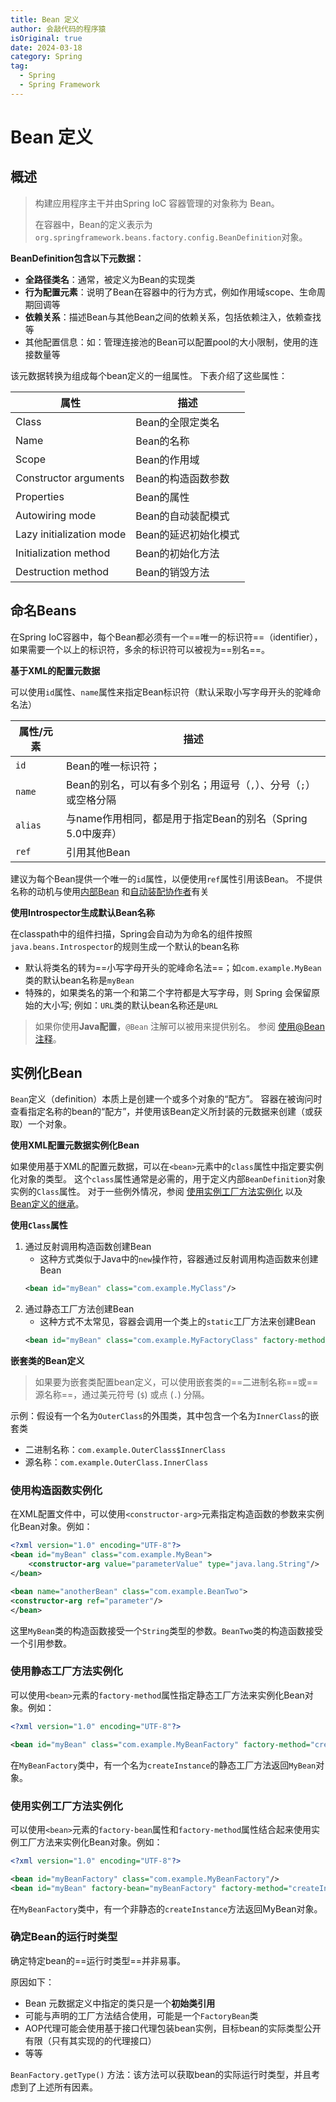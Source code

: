 ```yaml
---
title: Bean 定义
author: 会敲代码的程序猿
isOriginal: true
date: 2024-03-18
category: Spring
tag:
  - Spring
  - Spring Framework
---
```


# Bean 定义

## 概述

> 构建应用程序主干并由Spring IoC 容器管理的对象称为 Bean。
>
> 在容器中，Bean的定义表示为`org.springframework.beans.factory.config.BeanDefinition`对象。

**BeanDefinition包含以下元数据：**

* **全路径类名**：通常，被定义为Bean的实现类
* **行为配置元素**：说明了Bean在容器中的行为方式，例如作用域scope、生命周期回调等
* **依赖关系**：描述Bean与其他Bean之间的依赖关系，包括依赖注入，依赖查找等
* 其他配置信息：如：管理连接池的Bean可以配置pool的大小限制，使用的连接数量等

该元数据转换为组成每个bean定义的一组属性。 下表介绍了这些属性：

| 属性                       | 描述           |
|--------------------------|--------------|
| Class                    | Bean的全限定类名   |
| Name                     | Bean的名称      |
| Scope                    | Bean的作用域     |
| Constructor arguments    | Bean的构造函数参数  |
| Properties               | Bean的属性      |
| Autowiring mode          | Bean的自动装配模式  |
| Lazy initialization mode | Bean的延迟初始化模式 |
| Initialization method    | Bean的初始化方法   |
| Destruction method       | Bean的销毁方法    |

## 命名Beans

在Spring IoC容器中，每个Bean都必须有一个==唯一的标识符==（identifier），如果需要一个以上的标识符，多余的标识符可以被视为==别名==。

**基于XML的配置元数据**

可以使用`id`属性、`name`属性来指定Bean标识符（默认采取小写字母开头的驼峰命名法）

| 属性/元素   | 描述                                     |
|---------|----------------------------------------|
| `id`    | Bean的唯一标识符；                            |
| `name`  | Bean的别名，可以有多个别名；用逗号（`,`）、分号（`;`）或空格分隔  |
| `alias` | 与name作用相同，都是用于指定Bean的别名（Spring 5.0中废弃） |
| `ref`   | 引用其他Bean                               |

建议为每个Bean提供一个唯一的`id`属性，以便使用`ref`属性引用该Bean。
不提供名称的动机与使用[内部Bean](https://docs.spring.io/spring-framework/reference/core/beans/dependencies/factory-properties-detailed.html#beans-inner-beans)
和[自动装配协作者](https://docs.spring.io/spring-framework/reference/core/beans/dependencies/factory-autowire.html)有关

**使用Introspector生成默认Bean名称**

在classpath中的组件扫描，Spring会自动为为命名的组件按照`java.beans.Introspector`的规则生成一个默认的bean名称

* 默认将类名的转为==小写字母开头的驼峰命名法==；如`com.example.MyBean`类的默认bean名称是`myBean`
* 特殊的，如果类名的第一个和第二个字符都是大写字母，则 Spring 会保留原始的大小写; 例如：`URL`类的默认bean名称还是`URL`

> 如果你使用**Java配置**，`@Bean` 注解可以被用来提供别名。
> 参阅 [使用@Bean注释](https://docs.spring.io/spring-framework/reference/core/beans/java/bean-annotation.html)。

## 实例化Bean

`Bean`定义（definition）本质上是创建一个或多个对象的“配方”。
容器在被询问时查看指定名称的bean的“配方”，并使用该Bean定义所封装的元数据来创建（或获取）一个对象。

**使用XML配置元数据实例化Bean**

如果使用基于XML的配置元数据，可以在`<bean>`元素中的`class`属性中指定要实例化对象的类型。
这个`class`属性通常是必需的，用于定义内部`BeanDefinition`对象实例的`Class`属性。
对于一些例外情况，参阅  [使用实例工厂方法实例化](#使用实例工厂方法实例化)
以及 [Bean定义的继承](https://docs.spring.io/spring-framework/reference/core/beans/child-bean-definitions.html)。

**使用`Class`属性**

1. 通过反射调用构造函数创建Bean
    * 这种方式类似于Java中的`new`操作符，容器通过反射调用构造函数来创建Bean
    ```xml
    <bean id="myBean" class="com.example.MyClass"/>
    ```
2. 通过静态工厂方法创建Bean
    * 这种方式不太常见，容器会调用一个类上的`static`工厂方法来创建Bean
   ```xml
   <bean id="myBean" class="com.example.MyFactoryClass" factory-method="createInstance"/>
   ```

**嵌套类的Bean定义**

> 如果要为嵌套类配置bean定义，可以使用嵌套类的==二进制名称==或==源名称==，通过美元符号 (`$`) 或点 (`.`) 分隔。

示例：假设有一个名为`OuterClass`的外围类，其中包含一个名为`InnerClass`的嵌套类

* 二进制名称：`com.example.OuterClass$InnerClass`
* 源名称：`com.example.OuterClass.InnerClass`

### 使用构造函数实例化

在XML配置文件中，可以使用`<constructor-arg>`元素指定构造函数的参数来实例化Bean对象。例如：

```xml
<?xml version="1.0" encoding="UTF-8"?>
<bean id="myBean" class="com.example.MyBean">
    <constructor-arg value="parameterValue" type="java.lang.String"/>
</bean>

<bean name="anotherBean" class="com.example.BeanTwo">
<constructor-arg ref="parameter"/>
</bean>
```

这里`MyBean`类的构造函数接受一个`String`类型的参数。`BeanTwo`类的构造函数接受一个引用参数。

### 使用静态工厂方法实例化

可以使用`<bean>`元素的`factory-method`属性指定静态工厂方法来实例化Bean对象。例如：

```xml
<?xml version="1.0" encoding="UTF-8"?>

<bean id="myBean" class="com.example.MyBeanFactory" factory-method="createInstance"/>
```

在`MyBeanFactory`类中，有一个名为`createInstance`的静态工厂方法返回`MyBean`对象。

### 使用实例工厂方法实例化

可以使用`<bean>`元素的`factory-bean`属性和`factory-method`属性结合起来使用实例工厂方法来实例化Bean对象。例如：

```xml
<?xml version="1.0" encoding="UTF-8"?>

<bean id="myBeanFactory" class="com.example.MyBeanFactory"/>
<bean id="myBean" factory-bean="myBeanFactory" factory-method="createInstance"/>
```

在`MyBeanFactory`类中，有一个非静态的`createInstance`方法返回MyBean对象。

### 确定Bean的运行时类型

确定特定bean的==运行时类型==并非易事。

原因如下：

* Bean 元数据定义中指定的类只是一个**初始类引用**
* 可能与声明的工厂方法结合使用，可能是一个`FactoryBean`类
* AOP代理可能会使用基于接口代理包装bean实例，目标bean的实际类型公开有限（只有其实现的的代理接口）
* 等等

`BeanFactory.getType()` 方法：该方法可以获取bean的实际运行时类型，并且考虑到了上述所有因素。
